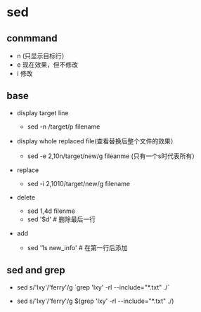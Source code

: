 # sed 

## conmmand 
- n (只显示目标行）
- e 现在效果，但不修改 
- i 修改

## base
- display target line 
    - sed -n /target/p filename
    
- display whole replaced file(查看替换后整个文件的效果）
    - sed -e 2,10n/target/new/g fileanme (只有一个s时代表所有）
    
- replace
    - sed -i  2,1010/target/new/g filename 

    
- delete 
    - sed 1,4d filenme 
    - sed '$d' # 删除最后一行 

- add 
    - sed '1s new_info' # 在第一行后添加 

    
    
## sed and grep 
- sed s/'lxy'/'ferry'/g \`grep 'lxy' -rl --include="*.txt" ./` 

- sed s/'lxy'/'ferry'/g $(grep 'lxy' -rl --include="*.txt" ./) 
